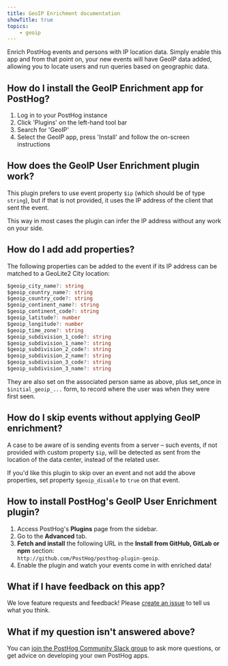 ```yaml
---
title: GeoIP Enrichment documentation
showTitle: true
topics:
    - geoip
---
```


Enrich PostHog events and persons with IP location data. Simply enable this app and from that point on, your new events will have GeoIP data added, allowing you to locate users and run queries based on geographic data.

## How do I install the GeoIP Enrichment app for PostHog?

1. Log in to your PostHog instance
2. Click 'Plugins' on the left-hand tool bar
3. Search for 'GeoIP' 
4. Select the GeoIP app, press 'Install' and follow the on-screen instructions

## How does the GeoIP User Enrichment plugin work?

This plugin prefers to use event property `$ip` (which should be of type `string`), but if that is not provided,
it uses the IP address of the client that sent the event.

This way in most cases the plugin can infer the IP address without any work on your side.

## How do I add add properties?

The following properties can be added to the event if its IP address can be matched to a GeoLite2 City location:

```TypeScript
$geoip_city_name?: string
$geoip_country_name?: string
$geoip_country_code?: string
$geoip_continent_name?: string
$geoip_continent_code?: string
$geoip_latitude?: number
$geoip_longitude?: number
$geoip_time_zone?: string
$geoip_subdivision_1_code?: string
$geoip_subdivision_1_name?: string
$geoip_subdivision_2_code?: string
$geoip_subdivision_2_name?: string
$geoip_subdivision_3_code?: string
$geoip_subdivision_3_name?: string
```

They are also set on the associated person same as above, plus set_once in `$initial_geoip_...` form, to record where the user was when they were first seen.

## How do I skip events without applying GeoIP enrichment?

A case to be aware of is sending events from a server – such events, if not provided with custom property `$ip`,
will be detected as sent from the location of the data center, instead of the related user.

If you'd like this plugin to skip over an event and not add the above properties,
set property `$geoip_disable` to `true` on that event.

## How to install PostHog's GeoIP User Enrichment plugin?

1. Access PostHog's **Plugins** page from the sidebar.
2. Go to the **Advanced** tab.
3. **Fetch and install** the following URL in the **Install from GitHub, GitLab or npm** section:  
   `http://github.com/PostHog/posthog-plugin-geoip`.
4. Enable the plugin and watch your events come in with enriched data!

## What if I have feedback on this app?

We love feature requests and feedback! Please [create an issue](https://github.com/PostHog/posthog/issues/new?assignees=&labels=enhancement%2C+feature&template=feature_request.md) to tell us what you think. 

## What if my question isn't answered above?

You can [join the PostHog Community Slack group](/slack) to ask more questions, or get advice on developing your own PostHog apps.
